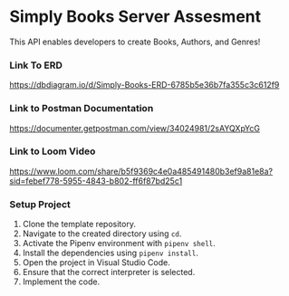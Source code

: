 # Simply Books Server Assesment

This API enables developers to create Books, Authors, and Genres!

### Link To ERD
https://dbdiagram.io/d/Simply-Books-ERD-6785b5e36b7fa355c3c612f9

### Link to Postman Documentation
https://documenter.getpostman.com/view/34024981/2sAYQXpYcG

### Link to Loom Video
https://www.loom.com/share/b5f9369c4e0a485491480b3ef9a81e8a?sid=febef778-5955-4843-b802-ff6f87bd25c1

### Setup Project

1. Clone the template repository.
2. Navigate to the created directory using `cd`.
3. Activate the Pipenv environment with `pipenv shell`.
4. Install the dependencies using `pipenv install`.
5. Open the project in Visual Studio Code.
6. Ensure that the correct interpreter is selected.
7. Implement the code.


